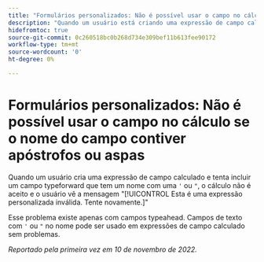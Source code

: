 ```yaml
---
title: "Formulários personalizados: Não é possível usar o campo no cálculo se o nome do campo contiver aspas ou um apóstrofo"
description: "Quando um usuário está criando uma expressão de campo calculado e tenta incluir um campo typeahead que tenha um nome com um apóstrofo ou aspas, o cálculo não é aceito e o usuário vê a mensagem Esta é uma expressão personalizada inválida, tente novamente."
hidefromtoc: true
source-git-commit: 0c260518bc0b268d734e309bef11b613fee90172
workflow-type: tm+mt
source-wordcount: '0'
ht-degree: 0%

---
```



# Formulários personalizados: Não é possível usar o campo no cálculo se o nome do campo contiver apóstrofos ou aspas

Quando um usuário cria uma expressão de campo calculado e tenta incluir um campo typeforward que tem um nome com uma `'` ou `"`, o cálculo não é aceito e o usuário vê a mensagem &quot;[!UICONTROL Esta é uma expressão personalizada inválida. Tente novamente.]&quot;

Esse problema existe apenas com campos typeahead. Campos de texto com `'` ou `"` no nome pode ser usado em expressões de campo calculado sem problemas.

_Reportado pela primeira vez em 10 de novembro de 2022._

